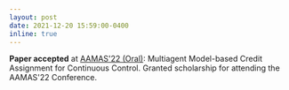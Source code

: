 ```yaml
---
layout: post
date: 2021-12-20 15:59:00-0400
inline: true
---
```


**Paper accepted** at <a href="https://dl.acm.org/doi/abs/10.5555/3535850.3535915">AAMAS'22 (Oral)</a>: Multiagent Model-based Credit Assignment for Continuous Control.
Granted scholarship for attending the AAMAS'22 Conference.
